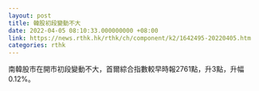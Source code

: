 ```yaml
---
layout: post
title: 韓股初段變動不大
date: 2022-04-05 08:10:33.000000000 +08:00
link: https://news.rthk.hk/rthk/ch/component/k2/1642495-20220405.htm
categories: rthk
---
```


南韓股市在開市初段變動不大，首爾綜合指數較早時報2761點，升3點，升幅0.12%。
